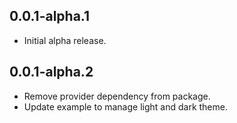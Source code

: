 ## 0.0.1-alpha.1

- Initial alpha release.

## 0.0.1-alpha.2

- Remove provider dependency from package.
- Update example to manage light and dark theme.
